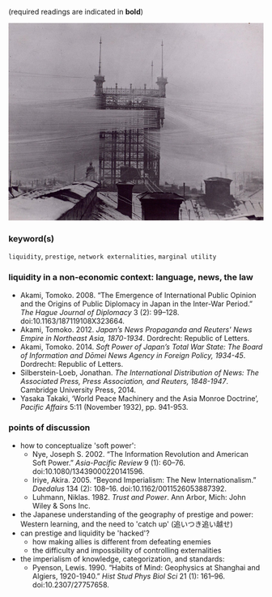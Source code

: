 (required readings are indicated in **bold**)


![Stockholm Telephone Tower](imgstockholm-telephone-tower-1887-1913-over-5000-telephone-lines-connected-6.jpg)

### keyword(s)
`liquidity`, `prestige`, `network externalities`, `marginal utility`

### liquidity in a non-economic context: language, news, the law
* Akami, Tomoko. 2008. “The Emergence of International Public Opinion and the Origins of Public Diplomacy in Japan in the Inter-War Period.” *The Hague Journal of Diplomacy* 3 (2): 99–128. doi:10.1163/187119108X323664.
* Akami, Tomoko. 2012. *Japan’s News Propaganda and Reuters' News Empire in Northeast Asia, 1870-1934*. Dordrecht: Republic of Letters.
* Akami, Tomoko. 2014. *Soft Power of Japan’s Total War State: The Board of Information and Dōmei News Agency in Foreign Policy, 1934-45*. Dordrecht: Republic of Letters.
* Silberstein-Loeb, Jonathan. *The International Distribution of News: The Associated Press, Press Association, and Reuters, 1848-1947*. Cambridge University Press, 2014.
* Yasaka Takaki, ‘World Peace Machinery and the Asia Monroe Doctrine’, *Pacific Affairs* 5:11 (November 1932), pp. 941-953.

### points of discussion
* how to conceptualize 'soft power':
  * Nye, Joseph S. 2002. “The Information Revolution and American Soft Power.” *Asia-Pacific Review* 9 (1): 60–76. doi:10.1080/13439000220141596.
  * Iriye, Akira. 2005. “Beyond Imperialism: The New Internationalism.” *Daedalus* 134 (2): 108–16. doi:10.1162/0011526053887392.
  * Luhmann, Niklas. 1982. *Trust and Power*. Ann Arbor, Mich: John Wiley & Sons Inc.
* the Japanese understanding of the geography of prestige and power: Western learning, and the need to 'catch up' (追いつき追い越せ)
* can prestige and liquidity be 'hacked'?
  * how making allies is different from defeating enemies
  * the difficulty and impossibility of controlling externalities
* the imperialism of knowledge, categorization, and standards:
  * Pyenson, Lewis. 1990. “Habits of Mind: Geophysics at Shanghai and Algiers, 1920-1940.” *Hist Stud Phys Biol Sci* 21 (1): 161–96. doi:10.2307/27757658.
